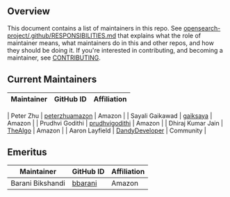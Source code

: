 ## Overview

This document contains a list of maintainers in this repo. See [opensearch-project/.github/RESPONSIBILITIES.md](https://github.com/opensearch-project/.github/blob/main/RESPONSIBILITIES.md#maintainer-responsibilities) that explains what the role of maintainer means, what maintainers do in this and other repos, and how they should be doing it. If you're interested in contributing, and becoming a maintainer, see [CONTRIBUTING](CONTRIBUTING.md).

## Current Maintainers

| Maintainer        | GitHub ID                                           | Affiliation |
| ----------------- | --------------------------------------------------- | ----------- |

| Peter Zhu         | [peterzhuamazon](https://github.com/peterzhuamazon) | Amazon      |
| Sayali Gaikawad   | [gaiksaya](https://github.com/gaiksaya)             | Amazon      |
| Prudhvi Godithi   | [prudhvigodithi](https://github.com/prudhvigodithi) | Amazon      |
| Dhiraj Kumar Jain | [TheAlgo](https://github.com/TheAlgo)               | Amazon      |
| Aaron Layfield    | [DandyDeveloper](https://github.com/DandyDeveloper) | Community   |

## Emeritus

| Maintainer            | GitHub ID                                 | Affiliation |
| --------------------- | ----------------------------------------- | ----------- |
| Barani Bikshandi  | [bbarani](https://github.com/bbarani)               | Amazon      |